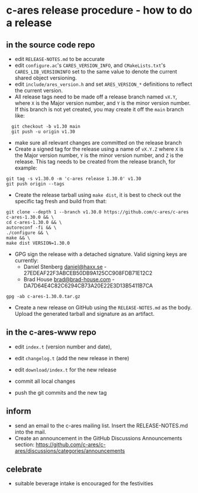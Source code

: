 c-ares release procedure - how to do a release
==============================================

in the source code repo
-----------------------

- edit `RELEASE-NOTES.md` to be accurate
- edit `configure.ac`'s `CARES_VERSION_INFO`, and `CMakeLists.txt`'s
  `CARES_LIB_VERSIONINFO` set to the same value to denote the current shared
  object versioning.
- edit `include/ares_version.h` and set `ARES_VERSION_*` definitions to reflect
  the current version.
- All release tags need to be made off a release branch named `vX.Y`, where `X`
  is the Major version number, and `Y` is the minor version number. If this
  branch is not yet created, you may create it off the `main` branch like:
```
  git checkout -b v1.30 main
  git push -u origin v1.30
```
- make sure all relevant changes are committed on the release branch
- Create a signed tag for the release using a name of `vX.Y.Z` where `X` is the
  Major version number, `Y` is the minor version number, and `Z` is the release.
  This tag needs to be created from the release branch, for example:
```
git tag -s v1.30.0 -m 'c-ares release 1.30.0' v1.30
git push origin --tags
```
- Create the release tarball using `make dist`, it is best to check out the
  specific tag fresh and build from that:
```
git clone --depth 1 --branch v1.30.0 https://github.com/c-ares/c-ares c-ares-1.30.0 && \
cd c-ares-1.30.0 && \
autoreconf -fi && \
./configure && \
make && \
make dist VERSION=1.30.0
```
- GPG sign the release with a detached signature. Valid signing keys are currently:
  - Daniel Stenberg <daniel@haxx.se> - 27EDEAF22F3ABCEB50DB9A125CC908FDB71E12C2
  - Brad House <brad@brad-house.com> - DA7D64E4C82C6294CB73A20E22E3D13B5411B7CA
```
gpg -ab c-ares-1.30.0.tar.gz
```

- Create a new release on GitHub using the `RELEASE-NOTES.md` as the body.
  Upload the generated tarball and signature as an artifact.

in the c-ares-www repo
----------------------

- edit `index.t` (version number and date),

- edit `changelog.t` (add the new release in there)

- edit `download/index.t` for the new release

- commit all local changes

- push the git commits and the new tag

inform
------

- send an email to the c-ares mailing list. Insert the RELEASE-NOTES.md into the
  mail.
- Create an announcement in the GitHub Discussions Announcements section:
  https://github.com/c-ares/c-ares/discussions/categories/announcements

celebrate
---------

- suitable beverage intake is encouraged for the festivities

